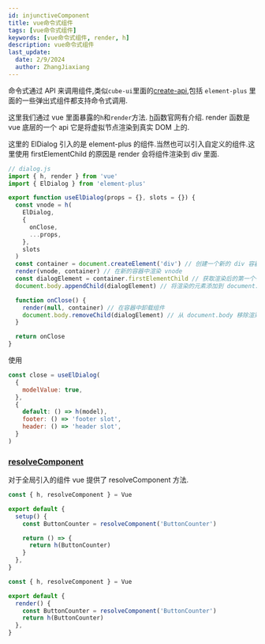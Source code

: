 ```yaml
---
id: injunctiveComponent
title: vue命令式组件
tags: [vue命令式组件]
keywords: [vue命令式组件, render, h]
description: vue命令式组件
last_update:
  date: 2/9/2024
  author: ZhangJiaxiang
---
```


命令式通过 API 来调用组件,类似`cube-ui`里面的[create-api](https://didi.github.io/cube-ui/#/zh-CN/docs/create-api),包括 `element-plus` 里面的一些弹出式组件都支持命令式调用.

这里我们通过 vue 里面暴露的`h`和`render`方法. [h](https://cn.vuejs.org/api/render-function.html#h)函数官网有介绍. render 函数是 vue 底层的一个 api 它是将虚拟节点渲染到真实 DOM 上的.

这里的 ElDialog 引入的是 element-plus 的组件.当然也可以引入自定义的组件.这里使用 firstElementChild 的原因是 render 会将组件渲染到 div 里面.

```js
// dialog.js
import { h, render } from 'vue'
import { ElDialog } from 'element-plus'

export function useElDialog(props = {}, slots = {}) {
  const vnode = h(
    ElDialog,
    {
      onClose,
      ...props,
    },
    slots
  )
  const container = document.createElement('div') // 创建一个新的 div 容器
  render(vnode, container) // 在新的容器中渲染 vnode
  const dialogElement = container.firstElementChild // 获取渲染后的第一个子元素
  document.body.appendChild(dialogElement) // 将渲染的元素添加到 document.body

  function onClose() {
    render(null, container) // 在容器中卸载组件
    document.body.removeChild(dialogElement) // 从 document.body 移除渲染的元素
  }

  return onClose
}
```

使用

```js
const close = useElDialog(
  {
    modelValue: true,
  },
  {
    default: () => h(model),
    footer: () => 'footer slot',
    header: () => 'header slot',
  }
)
```

### [resolveComponent](https://cn.vuejs.org/api/render-function.html#resolvecomponent)

对于全局引入的组件 vue 提供了 resolveComponent 方法.

```js
const { h, resolveComponent } = Vue

export default {
  setup() {
    const ButtonCounter = resolveComponent('ButtonCounter')

    return () => {
      return h(ButtonCounter)
    }
  },
}
```

```js
const { h, resolveComponent } = Vue

export default {
  render() {
    const ButtonCounter = resolveComponent('ButtonCounter')
    return h(ButtonCounter)
  },
}
```
